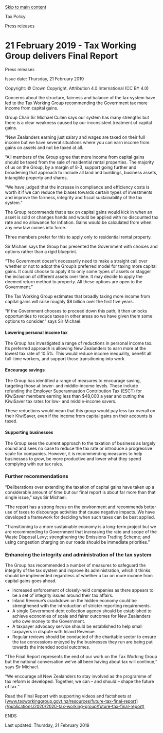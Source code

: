 [Skip to main content](#main-content-tp)

Tax Policy

[Press releases](/publications/2020/2020-tax-working-group/other-documents/press-releases "press-releases")

21 February 2019 - Tax Working Group delivers Final Report
==========================================================

Press releases

Issue date: Thursday, 21 February 2019

Copyright: © Crown Copyright, Attribution 4.0 International (CC BY 4.0)

Concerns about the structure, fairness and balance of the tax system have led to the Tax Working Group recommending the Government tax more income from capital gains.

Group Chair Sir Michael Cullen says our system has many strengths but there is a clear weakness caused by our inconsistent treatment of capital gains.

“New Zealanders earning just salary and wages are taxed on their full income but we have several situations where you can earn income from gains on assets and not be taxed at all.

“All members of the Group agree that more income from capital gains should be taxed from the sale of residential rental properties. The majority of us on the Group, by a margin of 8-3, support going further and broadening that approach to include all land and buildings, business assets, intangible property and shares.

“We have judged that the increase in compliance and efficiency costs is worth it if we can reduce the biases towards certain types of investments and improve the fairness, integrity and fiscal sustainability of the tax system.”

The Group recommends that a tax on capital gains would kick in when an asset is sold or changes hands and would be applied with no discounted tax rate and no allowance for inflation. Gains would be calculated from when any new law comes into force.

Three members prefer for this to apply only to residential rental property.

Sir Michael says the Group has presented the Government with choices and options rather than a rigid blueprint.

“The Government doesn’t necessarily need to make a straight call over whether or not to adopt the Group’s preferred model for taxing more capital gains. It could choose to apply it to only some types of assets or stagger the inclusion of different assets over time. It may decide to apply the deemed return method to property. All these options are open to the Government.”

The Tax Working Group estimates that broadly taxing more income from capital gains will raise roughly $8 billion over the first five years.

“If the Government chooses to proceed down this path, it then unlocks opportunities to reduce taxes in other areas so we have given them some options to consider,” says Sir Michael.

#### Lowering personal income tax

The Group has investigated a range of reductions in personal income tax. Its preferred approach is allowing New Zealanders to earn more at the lowest tax rate of 10.5%. This would reduce income inequality, benefit all full-time workers, and support those transitioning into work.

#### Encourage savings

The Group has identified a range of measures to encourage saving, targeting those at lower- and middle-income levels. These include refunding the Employer Superannuation Contribution Tax (ESCT) for KiwiSaver members earning less than $48,000 a year and cutting the KiwiSaver tax rates for low- and middle-income savers.

These reductions would mean that this group would pay less tax overall on their KiwiSaver, even if the income from capital gains on their accounts is taxed.

#### Supporting businesses

The Group sees the current approach to the taxation of business as largely sound and sees no case to reduce the tax rate or introduce a progressive scale for companies. However, it is recommending measures to help businesses to grow, be more productive and lower what they spend complying with our tax rules.

### Further recommendations

“Deliberations over extending the taxation of capital gains have taken up a considerable amount of time but our final report is about far more than that single issue,” says Sir Michael.

“The report has a strong focus on the environment and recommends better use of taxes to discourage activities that cause negative impacts. We have developed a framework for deciding when such taxes can be best applied.

“Transitioning to a more sustainable economy is a long-term project but we are recommending to Government that increasing the rate and scope of the Waste Disposal Levy; strengthening the Emissions Trading Scheme; and using congestion charging on our roads should be immediate priorities.”

### Enhancing the integrity and administration of the tax system

The Group has recommended a number of measures to safeguard the integrity of the tax system and improve its administration, which it thinks should be implemented regardless of whether a tax on more income from capital gains goes ahead.

*   Increased enforcement of closely-held companies as there appears to be a set of integrity issues around their tax affairs.
*   Inland Revenue’s crackdown on the hidden economy could be strengthened with the introduction of stricter reporting requirements.
*   A single Government debt collection agency should be established to achieve economies of scale and fairer outcomes for New Zealanders who owe money to the Government.
*   A taxpayer advocacy service should be established to help small taxpayers in dispute with Inland Revenue.
*   Regular reviews should be conducted of the charitable sector to ensure the tax concessions enjoyed by the businesses they run are being put towards the intended social outcomes.

“The Final Report represents the end of our work on the Tax Working Group but the national conversation we’ve all been having about tax will continue,” says Sir Michael.

“We encourage all New Zealanders to stay involved as the programme of tax reform is developed. Together, we can – and should – shape the future of tax.”

Read the Final Report with supporting videos and factsheets at [www.taxworkinggroup.govt.nz/resources/future-tax-final-report](/publications/2020/2020-tax-working-group/future-tax-final-report)

ENDS

Last updated: Thursday, 21 February 2019